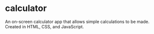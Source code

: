 # calculator

An on-screen calculator app that allows simple calculations to be made. Created in HTML, CSS, and JavaScript.